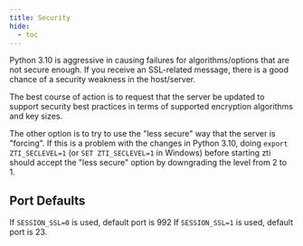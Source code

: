```yaml
---
title: Security
hide:
  - toc
---
```


Python 3.10 is aggressive in causing failures for algorithms/options that are not secure enough. If you receive an SSL-related message, there is a good chance of a security weakness in the host/server.

The best course of action is to request that the server be updated to support security best practices in terms of supported encryption algorithms and key sizes.

The other option is to try to use the "less secure" way that the server is "forcing". If this is a problem with the changes in Python 3.10, doing `export ZTI_SECLEVEL=1` (or `SET ZTI_SECLEVEL=1` in Windows) before starting zti should accept the "less secure" option by downgrading the level from 2 to 1.

## Port Defaults

If `SESSION_SSL=0` is used, default port is 992 If `SESSION_SSL=1` is used, default port is 23.